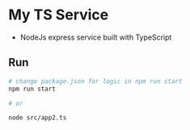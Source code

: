 # My TS Service

- NodeJs express service built with TypeScript

## Run
```bash
# change package.json for logic in npm run start 
npm run start

# or 

node src/app2.ts
```